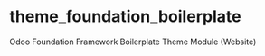 theme_foundation_boilerplate
============================

Odoo Foundation Framework Boilerplate Theme Module (Website)
